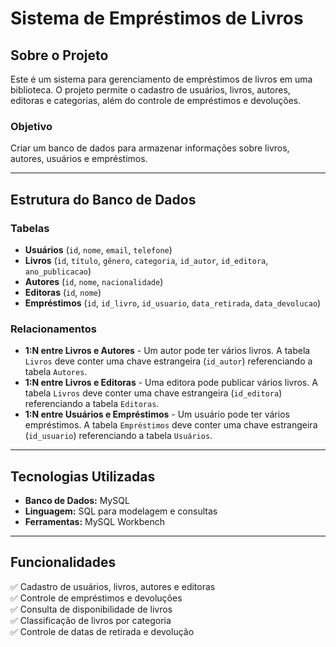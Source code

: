 # Sistema de Empréstimos de Livros

## Sobre o Projeto
Este é um sistema para gerenciamento de empréstimos de livros em uma biblioteca.
O projeto permite o cadastro de usuários, livros, autores, editoras e categorias,
além do controle de empréstimos e devoluções.

### Objetivo
Criar um banco de dados para armazenar informações sobre livros, autores, usuários e empréstimos.

---
## Estrutura do Banco de Dados

### Tabelas

- **Usuários** (`id`, `nome`, `email`, `telefone`)
- **Livros** (`id`, `título`, `gênero`, `categoria`, `id_autor`, `id_editora`, `ano_publicacao`)
- **Autores** (`id`, `nome`, `nacionalidade`)
- **Editoras** (`id`, `nome`)
- **Empréstimos** (`id`, `id_livro`, `id_usuario`, `data_retirada`, `data_devolucao`)

### Relacionamentos

- **1:N entre Livros e Autores** - Um autor pode ter vários livros. A tabela `Livros` deve conter uma chave estrangeira (`id_autor`) referenciando a tabela `Autores`.
- **1:N entre Livros e Editoras** - Uma editora pode publicar vários livros. A tabela `Livros` deve conter uma chave estrangeira (`id_editora`) referenciando a tabela `Editoras`.
- **1:N entre Usuários e Empréstimos** - Um usuário pode ter vários empréstimos. A tabela `Empréstimos` deve conter uma chave estrangeira (`id_usuario`) referenciando a tabela `Usuários`.

---
## Tecnologias Utilizadas

- **Banco de Dados:** MySQL
- **Linguagem:** SQL para modelagem e consultas
- **Ferramentas:** MySQL Workbench 

---
## Funcionalidades

✅ Cadastro de usuários, livros, autores e editoras  
✅ Controle de empréstimos e devoluções  
✅ Consulta de disponibilidade de livros  
✅ Classificação de livros por categoria  
✅ Controle de datas de retirada e devolução  

